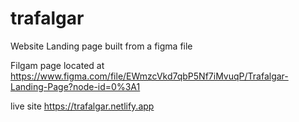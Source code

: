 # trafalgar
Website Landing page built from a figma file

Filgam page located at 
https://www.figma.com/file/EWmzcVkd7qbP5Nf7iMvuqP/Trafalgar-Landing-Page?node-id=0%3A1

live site 
https://trafalgar.netlify.app

